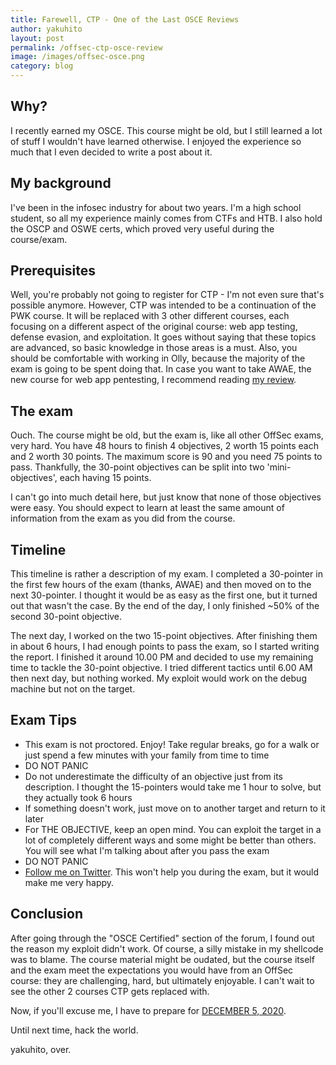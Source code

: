 ```yaml
---
title: Farewell, CTP - One of the Last OSCE Reviews
author: yakuhito
layout: post
permalink: /offsec-ctp-osce-review
image: /images/offsec-osce.png
category: blog
---
```


## Why?
I recently earned my OSCE. This course might be old, but I still learned a lot of stuff I wouldn't have learned otherwise. I enjoyed the experience so much that I even decided to write a post about it.

## My background
I've been in the infosec industry for about two years. I'm a high school student, so all my experience mainly comes from CTFs and HTB. I also hold the OSCP and OSWE certs, which proved very useful during the course/exam.

## Prerequisites
Well, you're probably not going to register for CTP - I'm not even sure that's possible anymore. However, CTP was intended to be a continuation of the PWK course. It will be replaced with 3 other different courses, each focusing on a different aspect of the original course: web app testing, defense evasion, and exploitation. It goes without saying that these topics are advanced, so basic knowledge in those areas is a must. Also, you should be comfortable with working in Olly, because the majority of the exam is going to be spent doing that. In case you want to take AWAE, the new course for web app pentesting, I recommend reading [my review](/offsec-awae-oswe-review).

## The exam
Ouch. The course might be old, but the exam is, like all other OffSec exams, very hard. You have 48 hours to finish 4 objectives, 2 worth 15 points each and 2 worth 30 points. The maximum score is 90 and you need 75 points to pass. Thankfully, the 30-point objectives can be split into two 'mini-objectives', each having 15 points.

I can't go into much detail here, but just know that none of those objectives were easy. You should expect to learn at least the same amount of information from the exam as you did from the course.

## Timeline
This timeline is rather a description of my exam. I completed a 30-pointer in the first few hours of the exam (thanks, AWAE) and then moved on to the next 30-pointer. I thought it would be as easy as the first one, but it turned out that wasn't the case. By the end of the day, I only finished ~50% of the second 30-point objective.

The next day, I worked on the two 15-point objectives. After finishing them in about 6 hours, I had enough points to pass the exam, so I started writing the report. I finished it around 10.00 PM and decided to use my remaining time to tackle the 30-point objective. I tried different tactics until 6.00 AM then next day, but nothing worked. My exploit would work on the debug machine but not on the target.

## Exam Tips
* This exam is not proctored. Enjoy! Take regular breaks, go for a walk or just spend a few minutes with your family from time to time
* DO NOT PANIC
* Do not underestimate the difficulty of an objective just from its description. I thought the 15-pointers would take me 1 hour to solve, but they actually took 6 hours
* If something doesn't work, just move on to another target and return to it later
* For THE OBJECTIVE, keep an open mind. You can exploit the target in a lot of completely different ways and some might be better than others. You will see what I'm talking about after you pass the exam
* DO NOT PANIC
* [Follow me on Twitter](https://twitter.com/yakuh1t0). This won't help you during the exam, but it would make me very happy.

## Conclusion
After going through the "OSCE Certified" section of the forum, I found out the reason my exploit didn't work. Of course, a silly mistake in my shellcode was to blame. The course material might be oudated, but the course itself and the exam meet the expectations you would have from an OffSec course: they are challenging, hard, but ultimately enjoyable. I can't wait to see the other 2 courses CTP gets replaced with.

Now, if you'll excuse me, I have to prepare for [DECEMBER 5, 2020](https://collegereadiness.collegeboard.org/sat/register/dates-deadlines).

Until next time, hack the world.

yakuhito, over.